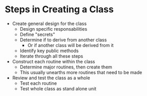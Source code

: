 # Steps in Creating a Class

* Create general design for the class
  * Design specific responsabilities
  * Define "secrets"
  * Determine if to derive from another class
    * Or if another class will be derived from it
  * Identify key public methods
  * Iterate through all these steps
* Construct each routine within the class
  * Determine major routines, then create them
  * This usually unearths more routines that need to be made
* Review and test the class as a whole
  * Test each routine
  * Test whole class as stand alone unit
  